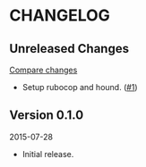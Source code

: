 # CHANGELOG

## Unreleased Changes

[Compare changes](https://github.com/tf/pr_log/compare/v0.1.0...master)

- Setup rubocop and hound.
  ([#1](https://github.com/tf/pr_log/pull/1))

## Version 0.1.0

2015-07-28

- Initial release.
